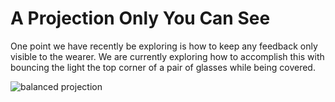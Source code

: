 # A Projection Only You Can See

 One point we have recently be exploring is how to keep any feedback only visible to the wearer. We are currently exploring how to accomplish this with bouncing the light the top corner of a pair of glasses while being covered.

![balanced projection](//cdn.shopify.com/s/files/1/0304/7905/7027/files/IMG_5055_grande.JPG?v=1588273366)

